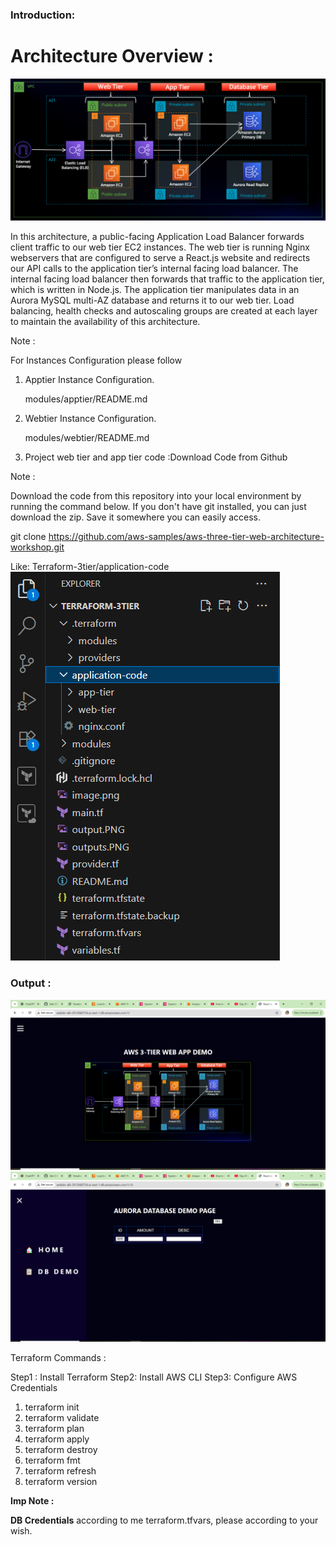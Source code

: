 ### **Introduction:**

# Architecture Overview :

![alt text](image.png)

In this architecture, a public-facing Application Load Balancer forwards client traffic to our web tier EC2 instances. The web tier is running Nginx webservers that are configured to serve a React.js website and redirects our API calls to the application tier’s internal facing load balancer. The internal facing load balancer then forwards that traffic to the application tier, which is written in Node.js. The application tier manipulates data in an Aurora MySQL multi-AZ database and returns it to our web tier. Load balancing, health checks and autoscaling groups are created at each layer to maintain the availability of this architecture.


Note :

For Instances Configuration please follow  
 
1. Apptier Instance Configuration.

   modules/apptier/README.md

2. Webtier Instance Configuration.

   modules/webtier/README.md

3. Project  web tier and app tier code :Download Code from Github

Note :

Download the code from this repository  into your local environment by running the command below. If you don't have git installed, you can just download the zip. Save it somewhere you can easily access.

git clone https://github.com/aws-samples/aws-three-tier-web-architecture-workshop.git

Like:
Terraform-3tier/application-code
![alt text](image-1.png)

### Output :

![alt text](output.PNG)
![alt text](outputs.PNG)


Terraform Commands :

Step1 : Install Terraform
Step2: Install AWS CLI
Step3: Configure AWS Credentials

1. terraform init
2. terraform validate
3. terraform plan
4. terraform apply
5. terraform destroy
6. terraform fmt
7. terraform refresh
8. terraform version

**Imp Note :**

**DB Credentials** according to me terraform.tfvars, please according to your wish.